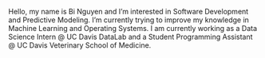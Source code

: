 Hello, my name is Bi Nguyen and I’m interested in Software Development and Predictive Modeling. I’m currently trying to improve my knowledge
in Machine Learning and Operating Systems. I am currently working as a Data Science Intern @ UC Davis DataLab and a Student Programming Assistant @ UC Davis Veterinary School of Medicine. 
<!---
bitngu/bitngu is a ✨ special ✨ repository because its `README.md` (this file) appears on your GitHub profile.
You can click the Preview link to take a look at your changes.
--->

